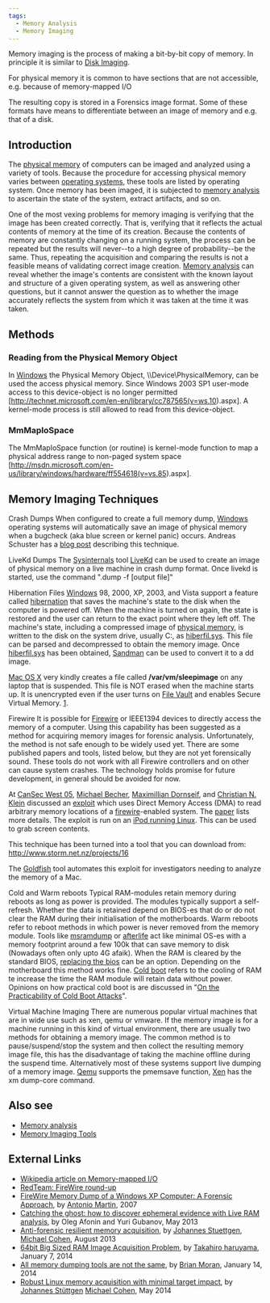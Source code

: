 ```yaml
---
tags:
  - Memory Analysis
  - Memory Imaging
---
```

Memory imaging is the process of making a bit-by-bit copy of memory. In
principle it is similar to [Disk Imaging](disk_imaging.md).

For physical memory it is common to have sections that are not
accessible, e.g. because of memory-mapped I/O

The resulting copy is stored in a Forensics image format. Some of these formats
have means to differentiate between an image of memory and e.g. that of a disk.

## Introduction

The [physical memory](physical_memory.md) of computers can be
imaged and analyzed using a variety of tools. Because the procedure for
accessing physical memory varies between [operating
systems](operating_systems.md), these tools are listed by
operating system. Once memory has been imaged, it is subjected to
[memory analysis](memory_analysis.md) to ascertain the state of
the system, extract artifacts, and so on.

One of the most vexing problems for memory imaging is verifying that the
image has been created correctly. That is, verifying that it reflects
the actual contents of memory at the time of its creation. Because the
contents of memory are constantly changing on a running system, the
process can be repeated but the results will never--to a high degree of
probability--be the same. Thus, repeating the acquisition and comparing
the results is not a feasible means of validating correct image
creation. [Memory analysis](memory_analysis.md) can reveal
whether the image's contents are consistent with the known layout and
structure of a given operating system, as well as answering other
questions, but it cannot answer the question as to whether the image
accurately reflects the system from which it was taken at the time it
was taken.

## Methods

### Reading from the Physical Memory Object

In [Windows](windows.md) the Physical Memory Object,
\\\Device\PhysicalMemory, can be used the access physical memory. Since
Windows 2003 SP1 user-mode access to this device-object is no longer
permitted
\[<http://technet.microsoft.com/en-en/library/cc787565(v=ws.10>).aspx\].
A kernel-mode process is still allowed to read from this device-object.

### MmMapIoSpace

The MmMapIoSpace function (or routine) is kernel-mode function to map a
physical address range to non-paged system space
\[<http://msdn.microsoft.com/en-us/library/windows/hardware/ff554618(v=vs.85>).aspx\].

## Memory Imaging Techniques

Crash Dumps
When configured to create a full memory dump,
[Windows](windows.md) operating systems will automatically save
an image of physical memory when a bugcheck (aka blue screen or kernel
panic) occurs. Andreas Schuster has a
[blog post](http://computer.forensikblog.de/en/2005/10/acquisition_2_crashdump.html)
describing this technique.

LiveKd Dumps
The [Sysinternals](sysinternals.md) tool
[LiveKd](http://www.microsoft.com/technet/sysinternals/SystemInformation/LiveKd.mspx)
can be used to create an image of physical memory on a live machine in
crash dump format. Once livekd is started, use the command ".dump -f
\[output file\]"

Hibernation Files
[Windows](windows.md) 98, 2000, XP, 2003, and Vista support a
feature called [hibernation](hibernation.md) that saves the
machine's state to the disk when the computer is powered off. When the
machine is turned on again, the state is restored and the user can
return to the exact point where they left off. The machine's state,
including a compressed image of [physical
memory](physical_memory.md), is written to the disk on the
system drive, usually C:, as [hiberfil.sys](hiberfil.sys.md).
This file can be parsed and decompressed to obtain the memory image.
Once [hiberfil.sys](hiberfil.sys.md) has been obtained,
[Sandman](http://sandman.msuiche.net/) can be used to convert it to a dd
image.

[Mac OS X](mac_os_x.md) very kindly creates a file called
**/var/vm/sleepimage** on any laptop that is suspended. This file is NOT
erased when the machine starts up. It is unencrypted even if the user
turns on [File Vault](file_vault.md) and enables Secure Virtual
Memory.
[1](http://pc-eye.blogspot.com/2008/08/live-memory-dump-on-mac-laptops.html).

Firewire
It is possible for [Firewire](firewire.md) or IEEE1394 devices
to directly access the memory of a computer. Using this capability has
been suggested as a method for acquiring memory images for forensic
analysis. Unfortunately, the method is not safe enough to be widely used
yet. There are some published papers and tools, listed below, but they
are not yet forensically sound. These tools do not work with all
Firewire controllers and on other can cause system crashes. The
technology holds promise for future development, in general should be
avoided for now.

At [CanSec West 05](cansec_west_05.md), [Michael
Becher](michael_becher.md), [Maximillian
Dornseif](maximillian_dornseif.md), and [Christian N.
Klein](christian_n._klein.md) discussed an
[exploit](exploit.md) which uses Direct Memory Access (DMA) to read
arbitrary memory locations of a [firewire](firewire.md)-enabled
system. The
[paper](http://md.hudora.de/presentations/firewire/2005-firewire-cansecwest.pdf)
lists more details. The exploit is run on an [iPod running
Linux](http://ipodlinux.org/Main_Page). This can be used to grab screen
contents.

This technique has been turned into a tool that you can download from:
<http://www.storm.net.nz/projects/16>

The [Goldfish](http://digitalfire.ucd.ie/?page_id=430) tool automates
this exploit for investigators needing to analyze the memory of a Mac.

Cold and Warm reboots
Typical RAM-modules retain memory during reboots as long as power is
provided. The modules typically support a self-refresh. Whether the data
is retained depend on BIOS-es that do or do not clear the RAM during
their initialisation of the motherboards. Warm reboots refer to reboot
methods in which power is never removed from the memory module. Tools
like
[msramdump](http://mcgrewsecurity.com/oldsite/projects/msramdmp.1.html)
or
[afterlife](http://www.sei.cmu.edu/digitalintelligence/tools/afterlife/)
act like minimal OS-es with a memory footprint around a few 100k that
can save memory to disk (Nowadays often only upto 4G afaik). When the
RAM is cleared by the standard BIOS, [replacing the
bios](https://ohm2013.org/wiki/Village:Garrison#Lecture:_RAM_Memory_acquisition_using_live-BIOS_modification)
can be an option. Depending on the motherboard this method works fine.
[Cold boot](http://en.wikipedia.org/wiki/Cold_boot_attack) refers to the
cooling of RAM te increase the time the RAM module will retain data
without power. Opinions on how practical cold boot is are discussed in
"[On the Practicability of Cold Boot
Attacks](http://www1.cs.fau.de/filepool/projects/coldboot/fares_coldboot.pdf)".

Virtual Machine Imaging
There are numerous popular virtual machines that are in wide use such as
xen, qemu or vmware. If the memory image is for a machine running in
this kind of virtual environment, there are usually two methods for
obtaining a memory image. The common method is to pause/suspend/stop the
system and then collect the resulting memory image file, this has the
disadvantage of taking the machine offline during the suspend time.
Alternatively most of these systems support live dumping of a memory
image. [Qemu](http://www.qemu.org) supports the pmemsave function,
[Xen](http://www.xen.org) has the xm dump-core command.

## Also see

* [Memory analysis](memory_analysis.md)
* [Memory Imaging Tools](:tools:memory_imaging.md)

## External Links

* [Wikipedia article on Memory-mapped I/O](http://en.wikipedia.org/wiki/Memory-mapped_I/O)
* [RedTeam: FireWire round-up](http://web.archive.org/web/20101210223853/http://blogs.23.nu/RedTeam/0000/00/antville-5201)
* [FireWire Memory Dump of a Windows XP Computer: A Forensic Approach](http://www.friendsglobal.com/papers/FireWire%20Memory%20Dump%20of%20Windows%20XP.pdf),
  by [Antonio Martin](antonio_martin.md), 2007
* [Catching the ghost: how to discover ephemeral evidence with Live RAM analysis](http://forensic.belkasoft.com/en/live-ram-forensics),
  by Oleg Afonin and Yuri Gubanov, May 2013
* [Anti-forensic resilient memory acquisition](http://www.dfrws.org/2013/proceedings/DFRWS2013-13.pdf),
  by [Johannes Stuettgen](johannes_stuettgen.md), [Michael Cohen](michael_cohen.md), August 2013
* [64bit Big Sized RAM Image Acquisition Problem](http://takahiroharuyama.github.io/blog/2014/01/07/64bit-big-size-ram-acquisition-problem/),
  by [Takahiro haruyama](takahiro_haruyama.md), January 7, 2014
* [All memory dumping tools are not the same](http://brimorlabs.blogspot.com/2014/01/all-memory-dumping-tools-are-not-same.html),
  by [Brian Moran](brian_moran.md), January 14, 2014
* [Robust Linux memory acquisition with minimal target impact](http://www.rekall-forensic.com/docs/References/Papers/DFRWS2014EU.html),
  by [Johannes Stüttgen](johannes_stüttgen.md) [Michael Cohen](michael_cohen.md), May 2014
